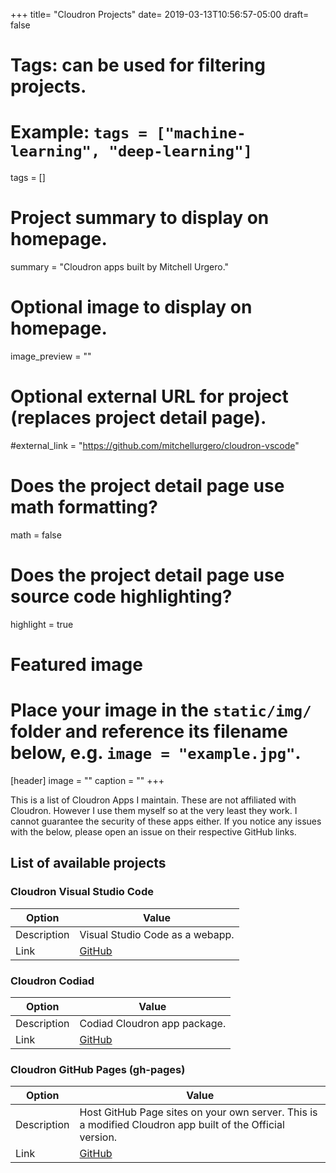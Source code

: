 +++
title= "Cloudron Projects"
date= 2019-03-13T10:56:57-05:00
draft= false
# Tags: can be used for filtering projects.
# Example: `tags = ["machine-learning", "deep-learning"]`
tags = []

# Project summary to display on homepage.
summary = "Cloudron apps built by Mitchell Urgero."

# Optional image to display on homepage.
image_preview = ""

# Optional external URL for project (replaces project detail page).
#external_link = "https://github.com/mitchellurgero/cloudron-vscode"

# Does the project detail page use math formatting?
math = false

# Does the project detail page use source code highlighting?
highlight = true

# Featured image
# Place your image in the `static/img/` folder and reference its filename below, e.g. `image = "example.jpg"`.
[header]
image = ""
caption = ""
+++

This is a list of Cloudron Apps I maintain. These are not affiliated with Cloudron. However I use them myself so at the very least they work.
I cannot guarantee the security of these apps either. If you notice any issues with the below, please open an issue on their respective GitHub links.

## List of available projects

### Cloudron Visual Studio Code

Option | Value
--------|------
Description | Visual Studio Code as a webapp. 
Link | [GitHub](https://github.com/mitchellurgero/cloudron-vscode)

### Cloudron Codiad

Option | Value
--------|------
Description | Codiad Cloudron app package.
Link | [GitHub](https://github.com/mitchellurgero/cloudron-codiad)

### Cloudron GitHub Pages (gh-pages)

Option | Value
--------|------
Description | Host GitHub Page sites on your own server. This is a modified Cloudron app built of the Official version.
Link | [GitHub](https://github.com/mitchellurgero/cloudron-githubpages)

